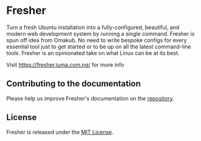 # Fresher

Turn a fresh Ubuntu installation into a fully-configured, beautiful, and modern web development system by running a single command. Fresher is spun off idea from Omakub. No need to write bespoke configs for every essential tool just to get started or to be up on all the latest command-line tools. Fresher is an opinionated take on what Linux can be at its best.

Visit https://fresher.juma.com.ng/ for more info

## Contributing to the documentation

Please help us improve Fresher's documentation on the [ repository](https://github.com/MuhammadAKJ/fresher).

## License

Fresher is released under the [MIT License](https://opensource.org/licenses/MIT).
